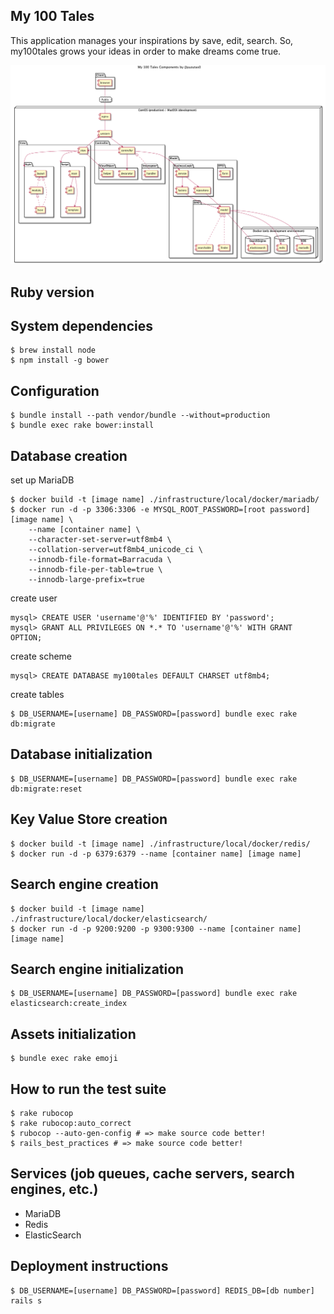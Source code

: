 ## My 100 Tales

This application manages your inspirations by save, edit, search.
So, my100tales grows your ideas in order to make dreams come true.

![Components](docs/components.png)

## Ruby version

## System dependencies

```
$ brew install node
$ npm install -g bower
```

## Configuration

```
$ bundle install --path vendor/bundle --without=production
$ bundle exec rake bower:install
```

## Database creation

set up MariaDB

```
$ docker build -t [image name] ./infrastructure/local/docker/mariadb/
$ docker run -d -p 3306:3306 -e MYSQL_ROOT_PASSWORD=[root password] [image name] \
    --name [container name] \
    --character-set-server=utf8mb4 \
    --collation-server=utf8mb4_unicode_ci \
    --innodb-file-format=Barracuda \
    --innodb-file-per-table=true \
    --innodb-large-prefix=true
```

create user

```
mysql> CREATE USER 'username'@'%' IDENTIFIED BY 'password';
mysql> GRANT ALL PRIVILEGES ON *.* TO 'username'@'%' WITH GRANT OPTION;
```

create scheme

```
mysql> CREATE DATABASE my100tales DEFAULT CHARSET utf8mb4;
```

create tables

```
$ DB_USERNAME=[username] DB_PASSWORD=[password] bundle exec rake db:migrate
```

## Database initialization

```
$ DB_USERNAME=[username] DB_PASSWORD=[password] bundle exec rake db:migrate:reset
```

## Key Value Store creation

```
$ docker build -t [image name] ./infrastructure/local/docker/redis/
$ docker run -d -p 6379:6379 --name [container name] [image name]
```

## Search engine creation

```
$ docker build -t [image name] ./infrastructure/local/docker/elasticsearch/
$ docker run -d -p 9200:9200 -p 9300:9300 --name [container name] [image name]
```

## Search engine initialization

```
$ DB_USERNAME=[username] DB_PASSWORD=[password] bundle exec rake elasticsearch:create_index
```

## Assets initialization

```
$ bundle exec rake emoji
```

## How to run the test suite

```
$ rake rubocop
$ rake rubocop:auto_correct
$ rubocop --auto-gen-config # => make source code better!
$ rails_best_practices # => make source code better!
```

## Services (job queues, cache servers, search engines, etc.)

- MariaDB
- Redis
- ElasticSearch

## Deployment instructions

```
$ DB_USERNAME=[username] DB_PASSWORD=[password] REDIS_DB=[db number] rails s
```
